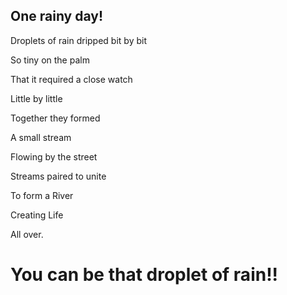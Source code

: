 ## One rainy day!

Droplets of rain dripped bit by bit

So tiny on the palm 

That it required a close watch

Little by little 

Together they formed

A small stream 

Flowing by the street 

Streams paired to unite

To form a River

Creating Life

All over.

# You can be that droplet of rain!!
